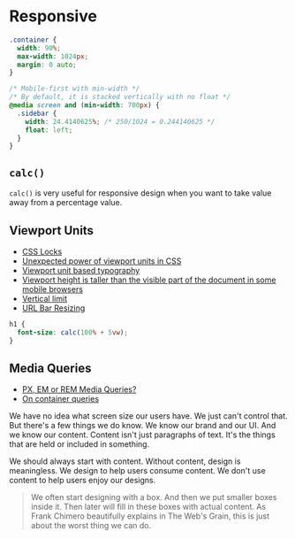 # Responsive

```css
.container {
  width: 90%;
  max-width: 1024px;
  margin: 0 auto;
}

/* Mobile-first with min-width */
/* By default, it is stacked vertically with no float */
@media screen and (min-width: 700px) {
  .sidebar {
    width: 24.4140625%; /* 250/1024 = 0.244140625 */
    float: left;
  }
}
```

## `calc()`

`calc()` is very useful for responsive design when you want to take value away from a percentage value.

## Viewport Units

* [CSS Locks](https://fvsch.com/code/css-locks/)
* [Unexpected power of viewport units in CSS](https://www.lullabot.com/articles/unexpected-power-of-viewport-units-in-css)
* [Viewport unit based typography](https://zellwk.com/blog/viewport-based-typography/)
* [Viewport height is taller than the visible part of the document in some mobile browsers](https://nicolas-hoizey.com/2015/02/viewport-height-is-taller-than-the-visible-part-of-the-document-in-some-mobile-browsers.html)
* [Vertical limit](https://adactio.com/journal/11690)
* [URL Bar Resizing](https://developers.google.com/web/updates/2016/12/url-bar-resizing)

```css
h1 {
  font-size: calc(100% + 5vw);
}
```

## Media Queries

* [PX, EM or REM Media Queries?](https://zellwk.com/blog/media-query-units/)
* [On container queries](https://ethanmarcotte.com/wrote/on-container-queries/)

We have no idea what screen size our users have. We just can't control that. But there's a few things we do know. We know our brand and our UI. And we know our content. Content isn't just paragraphs of text. It's the things that are held or included in something.

We should always start with content. Without content, design is meaningless. We design to help users consume content. We don't use content to help users enjoy our designs.

> We often start designing with a box. And then we put smaller boxes inside it. Then later will fill in these boxes with actual content. As Frank Chimero beautifully explains in The Web's Grain, this is just about the worst thing we can do.
